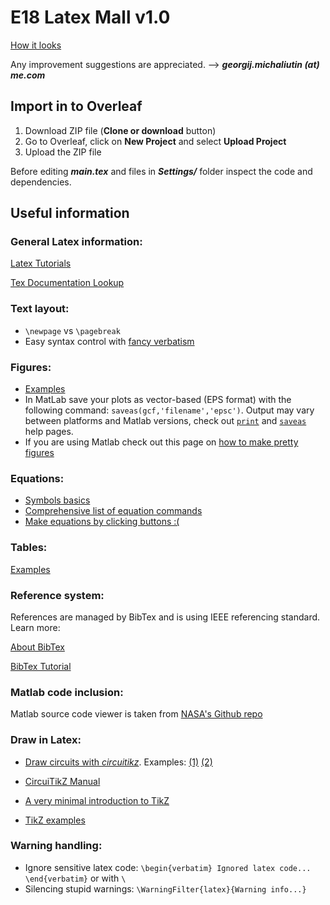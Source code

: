 # E18 Latex Mall v1.0
[How it looks](Preview.pdf)


Any improvement suggestions are appreciated. –> ***georgij.michaliutin (at) me.com***

## Import in to Overleaf
1. Download ZIP file (**Clone or download** button)
1. Go to Overleaf, click on **New Project** and select **Upload Project**
1. Upload the ZIP file



Before editing ***main.tex*** and files in ***Settings/*** folder inspect the code and dependencies.

## Useful information

### General Latex information:
[Latex Tutorials](https://www.latex-tutorial.com)

[Tex Documentation Lookup](http://texdoc.net)


### Text layout:
* `\newpage` vs `\pagebreak`
* Easy syntax control with [fancy verbatism](http://texdoc.net/texmf-dist/doc/latex/fancyvrb/fancyvrb.pdf)

### Figures:
* [Examples](https://nasa.github.io/nasa-latex-docs/build/html/examples/figures.html)
* In MatLab save your plots as vector-based (EPS format) with the following command:
`saveas(gcf,'filename','epsc')`. Output may vary between platforms and Matlab versions, check out [`print`](https://www.mathworks.com/help/matlab/ref/print.html) and [`saveas`](https://www.mathworks.com/help/matlab/ref/saveas.html) help pages.
* If you are using Matlab check out this page on [how to make pretty figures](http://staff.www.ltu.se/~damvar/Matlab/HowToMakePrettyFiguresWithMatlab.pdf)

### Equations:
* [Symbols basics](https://kogler.wordpress.com/2008/03/21/latex-use-of-math-symbols-formulas-and-equations/)
* [Comprehensive list of equation commands](https://en.wikipedia.org/wiki/Help:Displaying_a_formula)
* [Make equations by clicking buttons :(](https://www.codecogs.com/latex/eqneditor.php)

### Tables:
[Examples](https://www.latex-tutorial.com/tutorials/tables/)


### Reference system:
References are managed by BibTex and is using IEEE referencing standard. Learn more:

[About BibTex](https://en.wikipedia.org/wiki/BibTeX)

[BibTex Tutorial](https://www.latex-tutorial.com/tutorials/bibtex/)

### Matlab code inclusion:
Matlab source code viewer is taken from [NASA's Github repo](https://github.com/nasa/nasa-latex-docs/blob/master/support/packages/mcode/mcode.sty)

### Draw in Latex:
* [Draw circuits with *circuitikz*](https://www.overleaf.com/learn/latex/LaTeX_Graphics_using_TikZ:_A_Tutorial_for_Beginners_(Part_4)—Circuit_Diagrams_Using_Circuitikz). 
Examples: 
[(1)](https://www.latex-tutorial.com/tutorials/circuitikz/)
[(2)](https://www.latex-tutorial.com/tutorials/more-circuitikz/)

* [CircuiTikZ Manual](http://texdoc.net/texmf-dist/doc/latex/circuitikz/circuitikzmanual.pdf)
* [A very minimal introduction to TikZ](https://cremeronline.com/LaTeX/minimaltikz.pdf)
* [TikZ examples](http://www.texample.net/tikz/examples/)

### Warning handling:
* Ignore sensitive latex code: `\begin{verbatim} Ignored latex code... \end{verbatim}` or with `\`
* Silencing stupid warnings: `\WarningFilter{latex}{Warning info...}`

